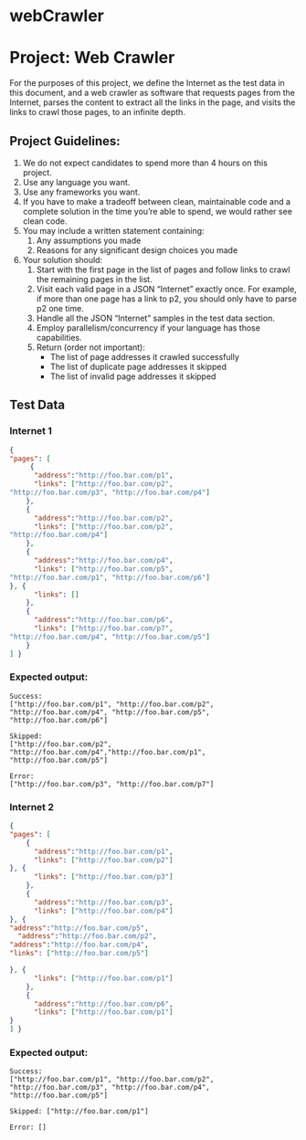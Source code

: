 # webCrawler

# Project: Web Crawler
For the purposes of this project, we define the Internet as the test data in this document, and a web crawler as software that requests pages from the Internet, parses the content to extract all the links in the page, and visits the links to crawl those pages, to an infinite depth.
## Project Guidelines:
1. We do not expect candidates to spend more than 4 hours on this project.
2. Use any language you want.
3. Use any frameworks you want.
4. If you have to make a tradeoff between clean, maintainable code and a complete
solution in the time you’re able to spend, we would rather see clean code.
5. You may include a written statement containing:
    1. Any assumptions you made
    2. Reasons for any significant design choices you made
6. Your solution should:
    1. Start with the first page in the list of pages and follow links to crawl the remaining pages in the list.
    2. Visit each valid page in a JSON “Internet” exactly once. For example, if more than one page has a link to p2, you should only have to parse p2 one time.
    3. Handle all the JSON “Internet” samples in the test data section.
    4. Employ parallelism/concurrency if your language has those capabilities.
    5. Return (order not important):
        * The list of page addresses it crawled successfully
        * The list of duplicate page addresses it skipped
        * The list of invalid page addresses it skipped

## Test Data
### Internet 1

```json
{
"pages": [
     {
      "address":"http://foo.bar.com/p1",
      "links": ["http://foo.bar.com/p2",
"http://foo.bar.com/p3", "http://foo.bar.com/p4"]
    },
    {
      "address":"http://foo.bar.com/p2",
      "links": ["http://foo.bar.com/p2",
"http://foo.bar.com/p4"]
    },
    {
      "address":"http://foo.bar.com/p4",
      "links": ["http://foo.bar.com/p5",
"http://foo.bar.com/p1", "http://foo.bar.com/p6"]
}, {
      "links": []
    },
    {
      "address":"http://foo.bar.com/p6",
      "links": ["http://foo.bar.com/p7",
"http://foo.bar.com/p4", "http://foo.bar.com/p5"]
    }
] }
```

### Expected output:

```
Success:
["http://foo.bar.com/p1", "http://foo.bar.com/p2",
"http://foo.bar.com/p4", "http://foo.bar.com/p5",
"http://foo.bar.com/p6"]

Skipped:
["http://foo.bar.com/p2",
"http://foo.bar.com/p4","http://foo.bar.com/p1",
"http://foo.bar.com/p5"]

Error:
["http://foo.bar.com/p3", "http://foo.bar.com/p7"]
```

### Internet 2

```json
{
"pages": [
    {
      "address":"http://foo.bar.com/p1",
      "links": ["http://foo.bar.com/p2"]
}, {
      "links": ["http://foo.bar.com/p3"]
    },
    {
      "address":"http://foo.bar.com/p3",
      "links": ["http://foo.bar.com/p4"]
}, {
"address":"http://foo.bar.com/p5",
  "address":"http://foo.bar.com/p2",
"address":"http://foo.bar.com/p4",
"links": ["http://foo.bar.com/p5"]

}, {
      "links": ["http://foo.bar.com/p1"]
    },
    {
      "address":"http://foo.bar.com/p6",
      "links": ["http://foo.bar.com/p1"]
}
] }
```

### Expected output:

```
Success:
["http://foo.bar.com/p1", "http://foo.bar.com/p2",
"http://foo.bar.com/p3", "http://foo.bar.com/p4",
"http://foo.bar.com/p5"]

Skipped: ["http://foo.bar.com/p1"]

Error: []
```